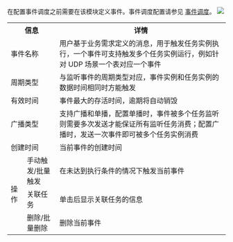 在配置事件调度之前需要在该模块定义事件。事件调度配置请参见 [事件调度](https://cloud.tencent.com/document/product/1267/72576)。
![](https://qcloudimg.tencent-cloud.cn/raw/e47fe95e422f62b46769df6084b982fd.png)
<table>
<tr>
<th colspan=2>信息</th>
<th>详情</th>
</tr><tr>
<td  colspan=2>事件名称</td>
<td>用户基于业务需求定义的消息，用于触发任务实例执行，一个事件可支持触发多个任务实例运行，例如针对 UDP 场景一个表对应一个事件</td>
</tr><tr>
<td  colspan=2>周期类型</td>
<td>与监听事件的周期类型对应，事件实例和任务实例的数据时间相同时方能触发</td>
</tr><tr>
<td  colspan=2>有效时间</td>
<td>事件最大的存活时间，逾期将自动销毁</td>
</tr>
<tr>
<td  colspan=2>广播类型</td>
<td>支持广播和单播，配置单播时，事件被多个任务监听则需要多次发送才能保证所有监听任务消费；配置广播时，发送一次事件即可被多个任务实例消费</td>
</tr>
<tr>
<td  colspan=2>创建时间</td>
<td>当前事件的创建时间</td>
</tr>
<tr>
<td rowspan=3>操作</td>
<td>手动触发/批量触发</td>
<td>在未达到执行条件的情况下触发当前事件</td>
</tr><tr>
<td>关联任务</td>
<td>单击后显示关联任务的信息</td>
</tr><tr>
<td>删除/批量删除</td>
<td>删除当前事件</td>
</tr>
</table>


